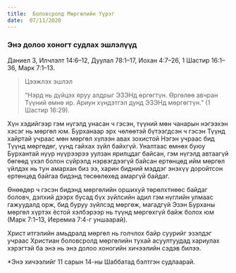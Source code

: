 ```yaml
---
title:  Боловсролд Мөргөлийн Үүрэг
date:  07/11/2020
---
```


### Энэ долоо хоногт судлах эшлэлүүд
Даниел 3, Илчлэлт 14:6–12, Дуулал 78:1–17, Иохан 4:7–26, 1 Шастир 16:1–36, Марк 7:1–13.

> <p>Цээжлэх эшлэл</p>
> “Нэрд нь дүйцэх яруу алдрыг ЭЗЭНд өргөгтүн. Өргөлөө авчран Түүний өмнө ир. Ариун хүндэтгэл дунд ЭЗЭНд мөргөгтүн.” (1 Шастир 16:29).

Хүн хэдийгээр гэм нүгэлд унасан ч гэсэн, түүний мөн чанарын нэгээхэн хэсэг нь мөргөл юм. Бурханаар эрх чөлөөтэй бүтээгдсэн ч гэсэн Түүнд хайртай учраас мөн мөргөл хүлээн авах зохистой Нэгэн учраас бид Түүнд мөргөдөг, үүнд гайхах зүйл байхгүй. Уналтаас өмнөх буюу Бурхантай нүүр нүүрээрээ уулзан ярилцдаг байсан, гэм нүгэлд автаагүй бөгөөд үхэл болон сүйрэлд нэрвэгдээгүй байсан ертөнцөд ийм мөргөл үйлдэх нь тун амархан биз ээ, харин бидний мэддэг энэхүү доройтсон ертөнцөд байгаа бидэнд төсөөлөхөд амаргүй байдаг.

Өнөөдөр ч гэсэн бидэнд мөргөлийн оршихуй төрөлхтнөөс байдаг боловч, дэлхий дээрх бусад бүх зүйлсийн адил гэм нүглийн улмаас гажуудалд орж, бид буруу зүйлсэд мөргөж, магадгүй Эзэн Бурханы мөргөл хүртэх ёстой хэлбэрээр нь түүнд мөргөхгүй байж болох юм (Марк 7:1–13, Иеремиа 7:4-г уншаарай).

Христ итгэлийн амьдралд мөргөл нь голчлох байр суурийг эзэлдэг учраас Христиан боловсролд мөргөлийн тухай асуултуудад хариулах хэрэгтэй ба энэ нь энэ долоо хоногийн хичээлийн сэдэв билээ.

*Энэ хичээлийг 11 сарын 14-ны Шаббатад бэлтгэн судлаарай.